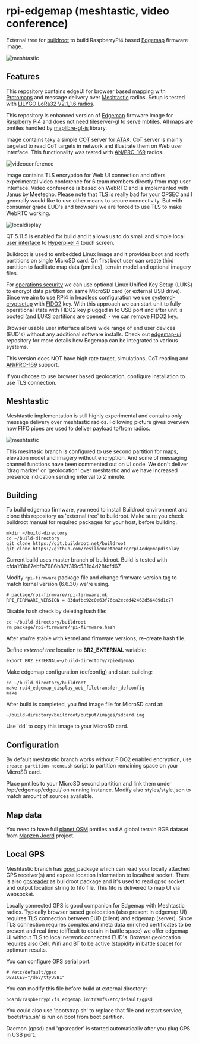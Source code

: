 # rpi-edgemap (meshtastic, video conference)

External tree for [buildroot](https://buildroot.org) to build RaspberryPi4 based [Edgemap](https://resilience-theatre.com/edgemap/) firmware image. 

![meshtastic](https://github.com/resiliencetheatre/rpi4edgemapdisplay/blob/main/doc/meshtastic-kit.png?raw=true)

## Features

This repository contains edgeUI for browser based mapping with [Protomaps](https://protomaps.com/) and message delivery 
over [Meshtastic](https://meshtastic.org/) radios. Setup is tested with [LILYGO LoRa32 V2.1_1.6 radios](https://www.lilygo.cc/products/lora3).

This repository is enhanced version of [Edgemap](https://resilience-theatre.com/edgemap/) firmware image for
[Raspberry Pi4](https://en.wikipedia.org/wiki/Raspberry_Pi) and does not need tileserver-gl to serve 
mbtiles. All maps are pmtiles handled by [maplibre-gl-js](https://github.com/maplibre/maplibre-gl-js) library.

Image contains [taky](https://github.com/tkuester/taky) a simple [COT](https://www.mitre.org/sites/default/files/pdf/09_4937.pdf) server 
for [ATAK](https://tak.gov/products). CoT server is mainly targeted to read CoT targets in network and illustrate them on Web user interface.
This functionality was tested with [AN/PRC-169](https://silvustechnologies.com/) radios.

![videoconference](https://github.com/resiliencetheatre/rpi4edgemapdisplay/blob/main/doc/videoconference.png?raw=true)

Image contains TLS encryption for Web UI connection and offers experimental video conference for 6 team members directly from map user interface.
Video conference is based on WebRTC and is implemented with [Janus](https://github.com/meetecho/janus-gateway) by Meetecho. Please note that
TLS is really bad for your OPSEC and I generally would like to use other means to secure connectivity. But with consumer grade EUD's and browsers
we are forced to use TLS to make WebRTC working. 

![localdisplay](https://github.com/resiliencetheatre/rpi4edgemapdisplay/blob/main/doc/hyperpixel.png?raw=true)

QT 5.11.5 is enabled for build and it allows us to do small and simple local [user interface](https://github.com/resiliencetheatre/qrencode-ui) 
to [Hyperpixel 4](https://shop.pimoroni.com/products/hyperpixel-4?variant=12569485443155) touch screen.

Buildroot is used to embedded Linux image and it provides boot and rootfs partitions on single MicroSD card. On first boot user can
create third partition to facilitate map data (pmtiles), terrain model and optional imagery files. 

For [operations security](https://en.wikipedia.org/wiki/Operations_security) we can use optional Linux Unified Key Setup (LUKS) to encrypt data partition on same MicroSD card (or external USB drive).
Since we aim to use RPi4 in headless configuration we use [systemd-cryptsetup](https://www.freedesktop.org/software/systemd/man/latest/systemd-cryptsetup@.service.html)
with [FIDO2](https://shop.nitrokey.com/shop/product/nkfi2-nitrokey-fido2-55) key. With this approach we can start unit to fully operational state with FIDO2
key plugged in to USB port and after unit is booted (and LUKS partitions are opened) - we can remove FIDO2 key. 

Browser usable user interface allows wide range of end user devices (EUD's) without any additional software installs. Check out [edgemap-ui](https://github.com/resiliencetheatre/edgemap-ui) repository
for more details how Edgemap can be integrated to various systems.

This version does NOT have high rate target, simulations, CoT reading and [AN/PRC-169](https://silvustechnologies.com/) support. 

If you choose to use browser based geolocation, configure installation to use TLS connection. 

## Meshtastic

Meshtastic implementation is still highly experimental and contains only message delivery over meshtastic radios. Following
picture gives overview how FIFO pipes are used to deliver payload to/from radios.

![meshtastic](https://github.com/resiliencetheatre/rpi4edgemapdisplay/blob/main/doc/meshtastic.png?raw=true)

This meshtasic branch is configured to use second partition for maps, elevation model and imagery without encryption. And some of messaging 
channel functions have been commented out on UI code. We don't deliver 'drag marker' or 'geolocation' over meshtastic and we have increased
presence indication sending interval to 2 minute.


## Building

To build edgemap firmware, you need to install Buildroot environment and clone this repository 
as 'external tree' to buildroot. Make sure you check buildroot manual for required packages 
for your host, before building.

```
mkdir ~/build-directory
cd ~/build-directory
git clone https://git.buildroot.net/buildroot
git clone https://github.com/resiliencetheatre/rpi4edgemapdisplay
```

Current build uses master branch of buildroot. Build is tested with cfda1f0b87ebfb7686b82f319c531d4d28fdfd67.

Modify `rpi-firmware` package file and change firmware version tag to
match kernel version (6.6.30) we're using. 

```
# package/rpi-firmware/rpi-firmware.mk
RPI_FIRMWARE_VERSION = 83dafbc92c0e63f76ca2ecdd42462d56489d1c77
```

Disable hash check by deleting hash file:

```
cd ~/build-directory/buildroot
rm package/rpi-firmware/rpi-firmware.hash
```

After you're stable with kernel and firmware versions, re-create hash file.

Define _external tree_ location to **BR2_EXTERNAL** variable:

```
export BR2_EXTERNAL=~/build-directory/rpiedgemap
```

Make edgemap configuration (defconfig) and start building:

```
cd ~/build-directory/buildroot
make rpi4_edgemap_display_web_filetransfer_defconfig
make
```

After build is completed, you find image file for MicroSD card at:

```
~/build-directory/buildroot/output/images/sdcard.img
```

Use 'dd' to copy this image to your MicroSD card.

## Configuration

By default meshtastic branch works without FIDO2 enabled encryption, use `create-partition-noenc.sh` script to partition remaining space on your MicroSD card.

Place pmtiles to your MicroSD second partition and link them under /opt/edgemap/edgeui/ on running instance. Modify also styles/style.json to 
match amount of sources available.

## Map data

You need to have full [planet OSM](https://maps.protomaps.com/builds/) pmtiles and A global terrain RGB dataset from [Mapzen Joerd](https://github.com/tilezen/joerd) project.

## Local GPS

Meshtastic branch has [gpsd ](https://gpsd.io/) package which can read your locally attached GPS receiver(s) and expose
location information to localhost socket. There is also [gpsreader](https://github.com/resiliencetheatre/gpsreader) as
buildroot package and it's used to read gpsd socket and output location string to fifo file. This fifo is delivered to 
map UI via websocket. 

Locally connected GPS is good companion for Edgemap with Meshtastic radios. Typically browser based geolocation (also present 
in edgemap UI) requires TLS connection between EUD (client) and edgemap (server). Since TLS connection requires complex and
meta data enriched certificates to be present and real time (difficult to obtain in battle space) we offer edgemap UI without
TLS to local network connected EUD's. Browser geolocation requires also Cell, Wifi and BT to be active (stupidity in battle space) for optimum results.

You can configure GPS serial port:

```
# /etc/default/gpsd
DEVICES="/dev/ttyUSB1"
```

You can modify this file before build at external directory:

```
board/raspberrypi/fs_edgemap_initramfs/etc/default/gpsd
```

You could also use 'bootstrap.sh' to replace that file and restart service, 'bootstrap.sh' is run on boot from boot partition.

Daemon (gpsd) and 'gpsreader' is started automatically after you plug GPS in USB port.
